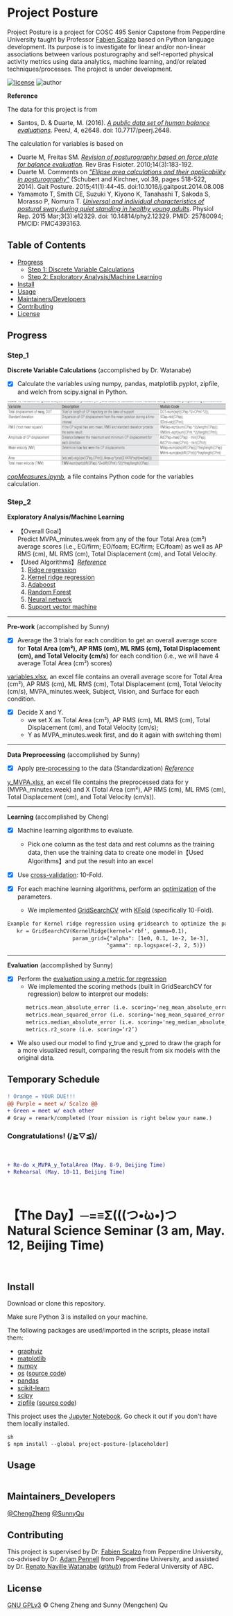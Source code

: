 # Project Posture

Project Posture is a project for COSC 495 Senior Capstone from Pepperdine University taught by Professor [Fabien Scalzo](http://web.cs.ucla.edu/~fab/) based on Python language development. Its purpose is to investigate for linear and/or non-linear associations between various posturography and self-reported physical activity metrics using data analytics, machine learning, and/or related techniques/processes. The project is under development.

[![license](https://img.shields.io/github/license/chengmeowz/project-posture.svg)](https://github.com/chengmeowz/project-posture/blob/main/LICENSE)
![author](https://img.shields.io/badge/Author-Cheng&Sunny-blue.svg)

**Reference**

The data for this project is from 
* Santos, D. & Duarte, M. (2016). [*A public data set of human balance evaluations*](https://peerj.com/articles/2648/). PeerJ, 4, e2648. doi: 10.7717/peerj.2648.

The calculation for variables is based on 
* Duarte M, Freitas SM. [*Revision of posturography based on force plate for balance evaluation*](http://www.scielo.br/pdf/rbfis/v14n3/en_03.pdf). Rev Bras Fisioter. 2010;14(3):183-192.
* Duarte M. Comments on [*"Ellipse area calculations and their applicability in posturography"*](http://citeseerx.ist.psu.edu/viewdoc/download?doi=10.1.1.659.1973&rep=rep1&type=pdf) (Schubert and Kirchner, vol.39, pages 518-522, 2014). Gait Posture. 2015;41(1):44-45. doi:10.1016/j.gaitpost.2014.08.008
* Yamamoto T, Smith CE, Suzuki Y, Kiyono K, Tanahashi T, Sakoda S, Morasso P, Nomura T. [*Universal and individual characteristics of postural sway during quiet standing in healthy young adults*](https://pubmed.ncbi.nlm.nih.gov/25780094/). Physiol Rep. 2015 Mar;3(3):e12329. doi: 10.14814/phy2.12329. PMID: 25780094; PMCID: PMC4393163.

## Table of Contents

- [Progress](#progress)
   	- [Step 1: Discrete Variable Calculations](#step_1)
   	- [Step 2: Exploratory Analysis/Machine Learning](#step_2)
- [Install](#install)
- [Usage](#usage)
- [Maintainers/Developers](#maintainers_developers)
- [Contributing](#contributing)
- [License](#license)

## Progress

### Step_1
**Discrete Variable Calculations** (accomplished by Dr. Watanabe)

- [X] Calculate the variables using numpy, pandas, matplotlib.pyplot, zipfile, and welch from scipy.signal in Python.

![alt text](https://github.com/chengmeowz/project-posture/blob/main/extra/variables_calculation.jpg?)

[*copMeasures.ipynb*](https://colab.research.google.com/drive/1oOHwtgAxazdcARhygBb5DLKYAf-HDTT8?usp=sharing#scrollTo=8MrFIHv6OpQu), a file contains Python code for the variables calculation.

### Step_2
**Exploratory Analysis/Machine Learning**

* 【Overall Goal】<br/>
Predict MVPA_minutes.week from any of the four Total Area (cm²) average scores (i.e., EO/firm; EO/foam; EC/firm; EC/foam) as well as AP RMS (cm), ML RMS (cm), Total Displacement (cm), and Total Velocity.
* 【Used Algorithms】[*Reference*](https://scikit-learn.org/stable/supervised_learning.html#supervised-learning)
   1. [Ridge regression](https://scikit-learn.org/stable/modules/linear_model.html#ridge-regression-and-classification)
   2. [Kernel ridge regression](https://scikit-learn.org/stable/modules/kernel_ridge.html)
   3. [Adaboost](https://scikit-learn.org/stable/modules/ensemble.html#adaboost)
   4. [Random Forest](https://scikit-learn.org/stable/modules/ensemble.html#forests-of-randomized-trees)
   5. [Neural network](https://scikit-learn.org/stable/modules/neural_networks_supervised.html#regression)
   6. [Support vector machine](https://scikit-learn.org/stable/modules/svm.html#regression)


----------
**Pre-work** (accomplished by Sunny)

- [X] Average the 3 trials for each condition to get an overall average score for **Total Area (cm²), AP RMS (cm), ML RMS (cm), Total Displacement (cm), and Total Velocity (cm/s)** for each condition (i.e., we will have 4 average Total Area (cm²) scores)

[variables.xlsx](https://github.com/chengmeowz/project-posture/blob/main/BDS/variables.xlsx), an excel file contains an overall average score for Total Area (cm²), AP RMS (cm), ML RMS (cm), Total Displacement (cm), Total Velocity (cm/s), MVPA_minutes.week, Subject, Vision, and Surface for each condition.

- [X] Decide X and Y. 
   - we set X as Total Area (cm²), AP RMS (cm), ML RMS (cm), Total Displacement (cm), and Total Velocity (cm/s);
   - Y as MVPA_minutes.week first, and do it again with switching them)


----------
**Data Preprocessing** (accomplished by Sunny)

- [X] Apply [pre-processing](https://scikit-learn.org/stable/modules/preprocessing.html) to the data (Standardization)
[*Reference*](https://towardsdatascience.com/data-preprocessing-in-python-b52b652e37d5)

[y_MVPA.xlsx](https://github.com/chengmeowz/project-posture/blob/main/y_MVPA/y_MVPA.xlsx), an excel file contains the preprocessed data for y (MVPA_minutes.week) and X (Total Area (cm²), AP RMS (cm), ML RMS (cm), Total Displacement (cm), and Total Velocity (cm/s)).

----------
**Learning** (accomplished by Cheng)

- [X] Machine learning algorithms to evaluate. 
   - Pick one column as the test data and rest columns as the training data, then use the training data to create one model in【Used Algorithms】and put the result into an excel

- [X] Use [cross-validation](https://scikit-learn.org/stable/modules/cross_validation.html): 10-Fold.

- [X] For each machine learning algorithms, perform an [optimization](https://scikit-learn.org/stable/auto_examples/miscellaneous/plot_kernel_ridge_regression.html#sphx-glr-auto-examples-miscellaneous-plot-kernel-ridge-regression-py) of the parameters. 
   - We implemented [GridSearchCV](https://scikit-learn.org/stable/modules/generated/sklearn.model_selection.GridSearchCV.html#sklearn.model_selection.GridSearchCV) with [KFold](https://scikit-learn.org/stable/modules/generated/sklearn.model_selection.KFold.html#sklearn.model_selection.KFold) (specifically 10-Fold).
```diff
Example for Kernel ridge regression using gridsearch to optimize the parameters alpha and gamma:
   kr = GridSearchCV(KernelRidge(kernel='rbf', gamma=0.1),
                     param_grid={"alpha": [1e0, 0.1, 1e-2, 1e-3],
                                "gamma": np.logspace(-2, 2, 5)})
```

----------
**Evaluation** (accomplished by Sunny)

- [X] Perform the [evaluation using a metric for regression](https://scikit-learn.org/stable/modules/model_evaluation.html#regression-metrics)
   - We implemented the scoring methods (built in GridSearchCV for regression) below to interpret our models: 
```diff
      metrics.mean_absolute_error (i.e. scoring='neg_mean_absolute_error')
      metrics.mean_squared_error (i.e. scoring='neg_mean_squared_error')
      metrics.median_absolute_error (i.e. scoring='neg_median_absolute_error')
      metrics.r2_score (i.e. scoring=‘r2’)
```
   - We also used our model to find y_true and y_pred to draw the graph for a more visualized result, comparing the result from six models with the original data.
<h2>Temporary Schedule</h2>

```diff 
! Orange = YOUR DUE!!! 
@@ Purple = meet w/ Scalzo @@ 
+ Green = meet w/ each other 
# Gray = remark/completed (Your mission is right below your name.)
```

<h3>Congratulations! (/≧▽≦)/</h3><br/>

```diff 
+ Re-do x_MVPA_y_TotalArea (May. 8-9, Beijing Time) 
+ Rehearsal (May. 10-11, Beijing Time) 
```
<br/>
<h1>【The Day】─=≡Σ(((つ•̀ω•́)つ 
   <br/> 
   Natural Science Seminar (3 am, May. 12, Beijing Time)
</h1>
<br/>

## Install

Download or clone this repository.

Make sure Python 3 is installed on your machine. 

The following packages are used/imported in the scripts, please install them:

* [graphviz](https://graphviz.org/)
* [matplotlib](https://matplotlib.org/)
* [numpy](https://numpy.org/)
* [os](https://docs.python.org/3/library/os.html) ([source code](https://github.com/python/cpython/blob/3.9/Lib/os.py))
* [pandas](https://pandas.pydata.org/)
* [scikit-learn](https://scikit-learn.org/stable/index.html)
* [scipy](https://www.scipy.org/)
* [zipfile](https://docs.python.org/3/library/zipfile.html) ([source code](https://github.com/python/cpython/blob/3.9/Lib/zipfile.py))

This project uses the [Jupyter Notebook](https://jupyter.org/install). Go check it out if you don't have them locally installed.

```
sh
$ npm install --global project-posture-[placeholder]
```

## Usage

```
```

## Maintainers_Developers

[@ChengZheng](https://github.com/chengmeowz)
[@SunnyQu](https://github.com/suii-bit)

## Contributing

This project is supervised by Dr. [Fabien Scalzo](https://seaver.pepperdine.edu/academics/faculty/fabien-scalzo/) from Pepperdine University, co-advised by Dr. [Adam Pennell](https://seaver.pepperdine.edu/academics/faculty/adam-pennell/) from Pepperdine University, and assisted by Dr. [Renato Naville Watanabe](http://ebm.ufabc.edu.br/docentes/renato/) ([*github*](https://github.com/rnwatanabe)) from Federal University of ABC.

## License

[GNU GPLv3](LICENSE) © Cheng Zheng and Sunny (Mengchen) Qu
